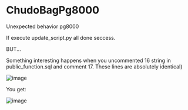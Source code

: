 # ChudoBagPg8000
Unexpected behavior pg8000

If execute update_script.py all done seccess.

BUT...

Something interesting happens when you uncommented 16 string in public_function.sql and comment 17. These lines are absolutely identical)

![image](https://user-images.githubusercontent.com/40752666/141255408-1e955ac0-0f2c-4a0f-878d-1cc034684f58.png)

You get:

![image](https://user-images.githubusercontent.com/40752666/141078027-a0033f58-6179-4a1f-9eaf-913378b61b9f.png)
